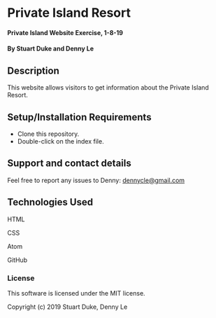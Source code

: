# Private Island Resort

#### Private Island Website Exercise, 1-8-19

#### By Stuart Duke and Denny Le

## Description

This website allows visitors to get information about the Private Island Resort.

## Setup/Installation Requirements

* Clone this repository.
* Double-click on the index file.



## Support and contact details

Feel free to report any issues to Denny:
dennycle@gmail.com

## Technologies Used

HTML

CSS

Atom

GitHub

### License

This software is licensed under the MIT license.

Copyright (c) 2019 Stuart Duke, Denny Le
